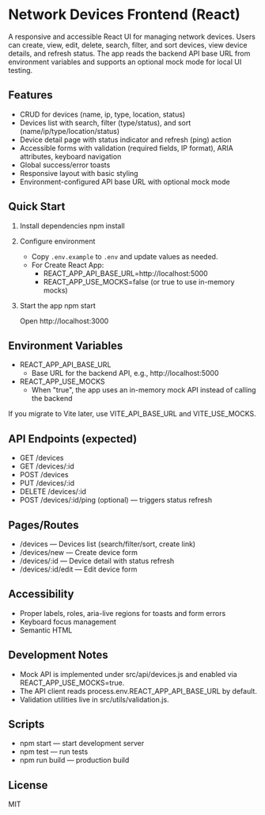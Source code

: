 # Network Devices Frontend (React)

A responsive and accessible React UI for managing network devices. Users can create, view, edit, delete, search, filter, and sort devices, view device details, and refresh status. The app reads the backend API base URL from environment variables and supports an optional mock mode for local UI testing.

## Features

- CRUD for devices (name, ip, type, location, status)
- Devices list with search, filter (type/status), and sort (name/ip/type/location/status)
- Device detail page with status indicator and refresh (ping) action
- Accessible forms with validation (required fields, IP format), ARIA attributes, keyboard navigation
- Global success/error toasts
- Responsive layout with basic styling
- Environment-configured API base URL with optional mock mode

## Quick Start

1. Install dependencies
   npm install

2. Configure environment
   - Copy `.env.example` to `.env` and update values as needed.
   - For Create React App:
     - REACT_APP_API_BASE_URL=http://localhost:5000
     - REACT_APP_USE_MOCKS=false (or true to use in-memory mocks)

3. Start the app
   npm start

   Open http://localhost:3000

## Environment Variables

- REACT_APP_API_BASE_URL
  - Base URL for the backend API, e.g., http://localhost:5000
- REACT_APP_USE_MOCKS
  - When "true", the app uses an in-memory mock API instead of calling the backend

If you migrate to Vite later, use VITE_API_BASE_URL and VITE_USE_MOCKS.

## API Endpoints (expected)

- GET /devices
- GET /devices/:id
- POST /devices
- PUT /devices/:id
- DELETE /devices/:id
- POST /devices/:id/ping (optional) — triggers status refresh

## Pages/Routes

- /devices — Devices list (search/filter/sort, create link)
- /devices/new — Create device form
- /devices/:id — Device detail with status refresh
- /devices/:id/edit — Edit device form

## Accessibility

- Proper labels, roles, aria-live regions for toasts and form errors
- Keyboard focus management
- Semantic HTML

## Development Notes

- Mock API is implemented under src/api/devices.js and enabled via REACT_APP_USE_MOCKS=true.
- The API client reads process.env.REACT_APP_API_BASE_URL by default.
- Validation utilities live in src/utils/validation.js.

## Scripts

- npm start — start development server
- npm test — run tests
- npm run build — production build

## License

MIT
